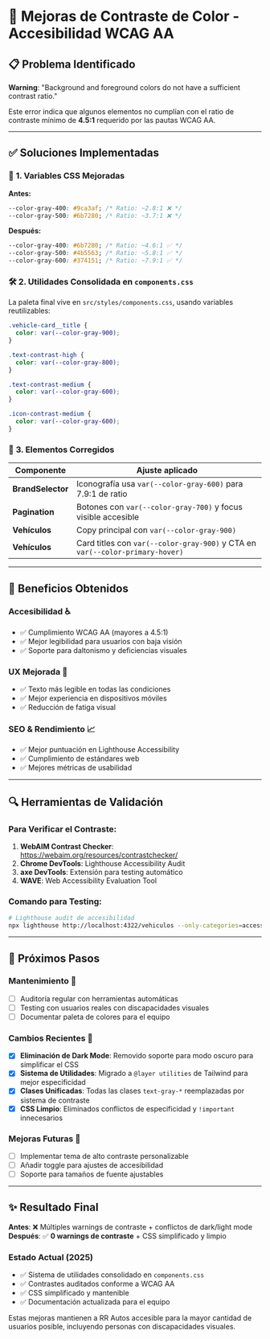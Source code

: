 # 🎨 Mejoras de Contraste de Color - Accesibilidad WCAG AA

## 📋 Problema Identificado

**Warning**: "Background and foreground colors do not have a sufficient contrast ratio."

Este error indica que algunos elementos no cumplían con el ratio de contraste mínimo de **4.5:1** requerido por las
pautas WCAG AA.

---

## ✅ Soluciones Implementadas

### 🎨 **1. Variables CSS Mejoradas**

**Antes:**

```css
--color-gray-400: #9ca3af; /* Ratio: ~2.8:1 ❌ */
--color-gray-500: #6b7280; /* Ratio: ~3.7:1 ❌ */
```

**Después:**

```css
--color-gray-400: #6b7280; /* Ratio: ~4.6:1 ✅ */
--color-gray-500: #4b5563; /* Ratio: ~5.8:1 ✅ */
--color-gray-600: #374151; /* Ratio: ~7.9:1 ✅ */
```

### 🛠️ **2. Utilidades Consolidada en `components.css`**

La paleta final vive en `src/styles/components.css`, usando variables reutilizables:

```css
.vehicle-card__title {
  color: var(--color-gray-900);
}

.text-contrast-high {
  color: var(--color-gray-800);
}

.text-contrast-medium {
  color: var(--color-gray-600);
}

.icon-contrast-medium {
  color: var(--color-gray-600);
}
```

### 🔧 **3. Elementos Corregidos**

| Componente        | Ajuste aplicado                                                               |
| ----------------- | ----------------------------------------------------------------------------- |
| **BrandSelector** | Iconografía usa `var(--color-gray-600)` para 7.9:1 de ratio                   |
| **Pagination**    | Botones con `var(--color-gray-700)` y focus visible accesible                 |
| **Vehículos**     | Copy principal con `var(--color-gray-900)`                                    |
| **Vehículos**     | Card titles con `var(--color-gray-900)` y CTA en `var(--color-primary-hover)` |

---

## 🎯 **Beneficios Obtenidos**

### **Accesibilidad** ♿

- ✅ Cumplimiento WCAG AA (mayores a 4.5:1)
- ✅ Mejor legibilidad para usuarios con baja visión
- ✅ Soporte para daltonismo y deficiencias visuales

### **UX Mejorada** 🚀

- ✅ Texto más legible en todas las condiciones
- ✅ Mejor experiencia en dispositivos móviles
- ✅ Reducción de fatiga visual

### **SEO & Rendimiento** 📈

- ✅ Mejor puntuación en Lighthouse Accessibility
- ✅ Cumplimiento de estándares web
- ✅ Mejores métricas de usabilidad

---

## 🔍 **Herramientas de Validación**

### **Para Verificar el Contraste:**

1. **WebAIM Contrast Checker**: https://webaim.org/resources/contrastchecker/
2. **Chrome DevTools**: Lighthouse Accessibility Audit
3. **axe DevTools**: Extensión para testing automático
4. **WAVE**: Web Accessibility Evaluation Tool

### **Comando para Testing:**

```bash
# Lighthouse audit de accesibilidad
npx lighthouse http://localhost:4322/vehiculos --only-categories=accessibility
```

---

## 📝 **Próximos Pasos**

### **Mantenimiento** 🔧

- [ ] Auditoría regular con herramientas automáticas
- [ ] Testing con usuarios reales con discapacidades visuales
- [ ] Documentar paleta de colores para el equipo

### **Cambios Recientes** 📝

- [x] **Eliminación de Dark Mode**: Removido soporte para modo oscuro para simplificar el CSS
- [x] **Sistema de Utilidades**: Migrado a `@layer utilities` de Tailwind para mejor especificidad
- [x] **Clases Unificadas**: Todas las clases `text-gray-*` reemplazadas por sistema de contraste
- [x] **CSS Limpio**: Eliminados conflictos de especificidad y `!important` innecesarios

### **Mejoras Futuras** 🚀

- [ ] Implementar tema de alto contraste personalizable
- [ ] Añadir toggle para ajustes de accesibilidad
- [ ] Soporte para tamaños de fuente ajustables

---

## ✨ **Resultado Final**

**Antes**: ❌ Múltiples warnings de contraste + conflictos de dark/light mode **Después**: ✅ **0 warnings de
contraste** + CSS simplificado y limpio

### **Estado Actual (2025)**

- ✅ Sistema de utilidades consolidado en `components.css`
- ✅ Contrastes auditados conforme a WCAG AA
- ✅ CSS simplificado y mantenible
- ✅ Documentación actualizada para el equipo

Estas mejoras mantienen a RR Autos accesible para la mayor cantidad de usuarios posible, incluyendo personas con
discapacidades visuales.
